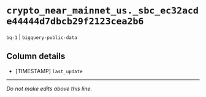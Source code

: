 # `crypto_near_mainnet_us._sbc_ec32acde44444d7dbcb29f2123cea2b6`
`bq-1` | `bigquery-public-data`

## Column details
* [TIMESTAMP] `last_update`

-------------------------------------------------------------------------------
*Do not make edits above this line.*
